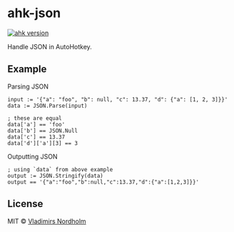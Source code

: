 # ahk-json
[![ahk version](https://img.shields.io/badge/AHK-2.0--beta.1-428B42)]()

Handle JSON in AutoHotkey.

## Example

Parsing JSON
```ahk
input := '{"a": "foo", "b": null, "c": 13.37, "d": {"a": [1, 2, 3]}}'
data := JSON.Parse(input)

; these are equal
data['a'] == 'foo'
data['b'] == JSON.Null
data['c'] == 13.37
data['d']['a'][3] == 3
```

Outputting JSON
```ahk
; using `data` from above example
output := JSON.Stringify(data)
output == '{"a":"foo","b":null,"c":13.37,"d":{"a":[1,2,3]}}'

```

## License
MIT © [Vladimirs Nordholm](https://github.com/vladdeSV)
